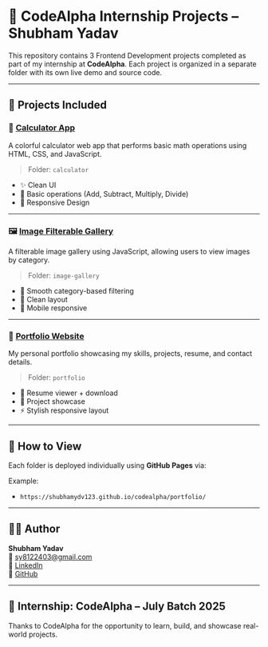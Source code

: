 # 🚀 CodeAlpha Internship Projects – Shubham Yadav

This repository contains 3 Frontend Development projects completed as part of my internship at **CodeAlpha**. Each project is organized in a separate folder with its own live demo and source code.

---

## 📁 Projects Included

### 🔢 [Calculator App](https://shubhamydv123.github.io/codealpha/calculator/)
A colorful calculator web app that performs basic math operations using HTML, CSS, and JavaScript.

> Folder: `calculator`

- ✨ Clean UI
- 🧮 Basic operations (Add, Subtract, Multiply, Divide)
- 📱 Responsive Design

---

### 🖼️ [Image Filterable Gallery](https://shubhamydv123.github.io/codealpha/image-gallery/)
A filterable image gallery using JavaScript, allowing users to view images by category.

> Folder: `image-gallery`

- 🎯 Smooth category-based filtering
- 🧼 Clean layout
- 📱 Mobile responsive

---

### 💼 [Portfolio Website](https://shubhamydv123.github.io/codealpha/portfolio/)
My personal portfolio showcasing my skills, projects, resume, and contact details.

> Folder: `portfolio`

- 📄 Resume viewer + download
- 📂 Project showcase
- ⚡ Stylish responsive layout

---

## 📌 How to View

Each folder is deployed individually using **GitHub Pages** via:

Example:
- `https://shubhamydv123.github.io/codealpha/portfolio/`

---

## 👨‍💻 Author

**Shubham Yadav**  
📧 sy8122403@gmail.com  
🔗 [LinkedIn](https://linkedin.com/in/shubham~yadav)  
🔗 [GitHub](https://github.com/shubhamydv123)

---

## 🏁 Internship: CodeAlpha – July Batch 2025

Thanks to CodeAlpha for the opportunity to learn, build, and showcase real-world projects.


